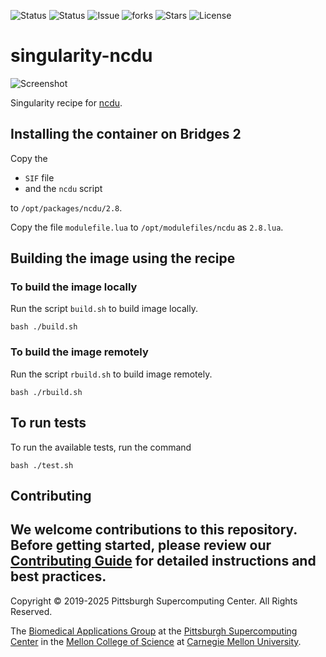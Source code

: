 ![Status](https://github.com/pscedu/singularity-ncdu/actions/workflows/main.yml/badge.svg)
![Status](https://github.com/pscedu/singularity-ncdu/actions/workflows/pretty.yml/badge.svg)
![Issue](https://img.shields.io/github/issues/pscedu/singularity-ncdu)
![forks](https://img.shields.io/github/forks/pscedu/singularity-ncdu)
![Stars](https://img.shields.io/github/stars/pscedu/singularity-ncdu)
![License](https://img.shields.io/github/license/pscedu/singularity-ncdu)

# singularity-ncdu
![Screenshot](https://dev.yorhel.nl/img/ncduhelp2-2.png)

Singularity recipe for [ncdu](https://dev.yorhel.nl/ncdu).

## Installing the container on Bridges 2
Copy the

* `SIF` file
* and the `ncdu` script

to `/opt/packages/ncdu/2.8`.

Copy the file `modulefile.lua` to `/opt/modulefiles/ncdu` as `2.8.lua`.

## Building the image using the recipe
### To build the image locally
Run the script `build.sh` to build image locally.

```
bash ./build.sh
```

### To build the image remotely
Run the script `rbuild.sh` to build image remotely.

```
bash ./rbuild.sh
```

## To run tests
To run the available tests, run the command

```
bash ./test.sh
```
## Contributing
We welcome contributions to this repository. Before getting started, please review our [Contributing Guide](https://raw.githubusercontent.com/pscedu/singularity-report/refs/heads/main/CONTRIBUTING.md) for detailed instructions and best practices.
---
Copyright © 2019-2025 Pittsburgh Supercomputing Center. All Rights Reserved.

The [Biomedical Applications Group](https://www.psc.edu/biomedical-applications/) at the [Pittsburgh Supercomputing
Center](http://www.psc.edu) in the [Mellon College of Science](https://www.cmu.edu/mcs/) at [Carnegie Mellon University](http://www.cmu.edu).
